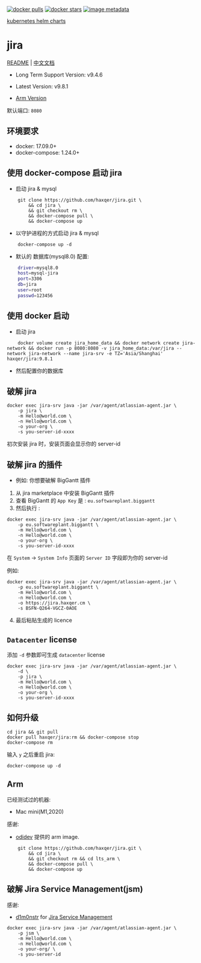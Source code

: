 [![docker pulls](https://img.shields.io/docker/pulls/haxqer/jira.svg)](https://hub.docker.com/r/haxqer/jira/)  [![docker stars](https://img.shields.io/docker/stars/haxqer/jira.svg)](https://hub.docker.com/r/haxqer/jira/) [![image metadata](https://images.microbadger.com/badges/image/haxqer/jira.svg)](https://microbadger.com/images/haxqer/jira "haxqer/jira image metadata")

[kubernetes helm charts](https://github.com/haxqer/charts)


# jira

[README](README.md) | [中文文档](README_zh.md)

+ Long Term Support Version: v9.4.6
+ Latest Version: v9.8.1

+ [Arm Version](https://github.com/haxqer/jira/blob/rm/README_zh.md#arm)


默认端口: `8080`

## 环境要求
- docker: 17.09.0+
- docker-compose: 1.24.0+

## 使用 docker-compose 启动 jira

-  启动 jira & mysql

```
    git clone https://github.com/haxqer/jira.git \
        && cd jira \
        && git checkout rm \
        && docker-compose pull \
        && docker-compose up
```

- 以守护进程的方式启动 jira & mysql

```
    docker-compose up -d
```

- 默认的 数据库(mysql8.0) 配置:

```bash
    driver=mysql8.0
    host=mysql-jira
    port=3306
    db=jira
    user=root
    passwd=123456
```

## 使用 docker 启动

- 启动 jira

```
    docker volume create jira_home_data && docker network create jira-network && docker run -p 8080:8080 -v jira_home_data:/var/jira --network jira-network --name jira-srv -e TZ='Asia/Shanghai' haxqer/jira:9.8.1
```

- 然后配置你的数据库


## 破解 jira

```
docker exec jira-srv java -jar /var/agent/atlassian-agent.jar \
    -p jira \
    -m Hello@world.com \
    -n Hello@world.com \
    -o your-org \
    -s you-server-id-xxxx
```

初次安装 jira 时，安装页面会显示你的 server-id

## 破解 jira 的插件

- 例如: 你想要破解 BigGantt 插件
1. 从 jira marketplace 中安装 BigGantt 插件
2. 查看 BigGantt 的 `App Key` 是 : `eu.softwareplant.biggantt`
3. 然后执行 :

```
docker exec jira-srv java -jar /var/agent/atlassian-agent.jar \
    -p eu.softwareplant.biggantt \
    -m Hello@world.com \
    -n Hello@world.com \
    -o your-org \
    -s you-server-id-xxxx
```

在 `System` -> `System Info` 页面的 `Server ID` 字段即为你的 server-id

例如:
```
docker exec jira-srv java -jar /var/agent/atlassian-agent.jar \
    -p eu.softwareplant.biggantt \
    -m Hello@world.com \
    -n Hello@world.com \
    -o https://jira.haxqer.cm \
    -s BSFN-Q264-VGCZ-0AOE
```

4. 最后粘贴生成的 licence


## `Datacenter` license

添加 `-d` 参数即可生成 `datacenter` license

```
docker exec jira-srv java -jar /var/agent/atlassian-agent.jar \
    -d \
    -p jira \
    -m Hello@world.com \
    -n Hello@world.com \
    -o your-org \
    -s you-server-id-xxxx
```


## 如何升级

```shell
cd jira && git pull
docker pull haxqer/jira:rm && docker-compose stop
docker-compose rm
```

输入 `y` 之后重启 jira:

```shell
docker-compose up -d
```

## Arm
已经测试过的机器:
+ Mac mini(M1,2020)

感谢:
+ [odidev](https://github.com/odidev) 提供的 arm image.

```
    git clone https://github.com/haxqer/jira.git \
        && cd jira \
        && git checkout rm && cd lts_arm \
        && docker-compose pull \
        && docker-compose up
```




## 破解 Jira Service Management(jsm)

感谢:
+ [d1m0nstr](https://github.com/d1m0nstr) for [Jira Service Management](https://github.com/haxqer/jira/issues/11)

```
docker exec jira-srv java -jar /var/agent/atlassian-agent.jar \
    -p jsm \
    -m Hello@world.com \
    -n Hello@world.com \
    -o your-org/ \
    -s you-server-id
```

